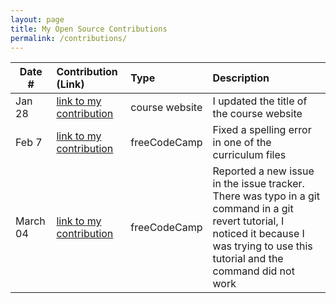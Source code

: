 ```yaml
---
layout: page
title: My Open Source Contributions
permalink: /contributions/
---
```


<!--
Type of the contribution should be "Wikipedia edit", "OpenStreet Map feature", "Documentation", "Course website", "Blog",
"Browser Add-on", etc.

The description should include a brief summary of what you did.

The link should bring us to a public page that shows your contribution. 

Replace the first row with your own contribution. 

-->





| Date #       | Contribution (Link)  | Type  | Description |
|---|:---|:---|:---|
| Jan 28   | [link to my contribution](https://github.com/hminsky2002/ossd/commit/3afa8bad3c106df2fe88948f7629139932588084)    | course website    |   I updated the title of the course website    |
|   Feb 7  |   [link to my contribution](https://github.com/freeCodeCamp/freeCodeCamp/pull/53581)  |   freeCodeCamp  |  Fixed a spelling error in one of the curriculum files    |
| March 04 |  [link to my contribution](https://github.com/freeCodeCamp/freeCodeCamp/issues/53976) |   freeCodeCamp | Reported a new issue in the issue tracker. There was typo in a git command in a git revert tutorial, I noticed it because I was trying to use this tutorial and the command did not work |
